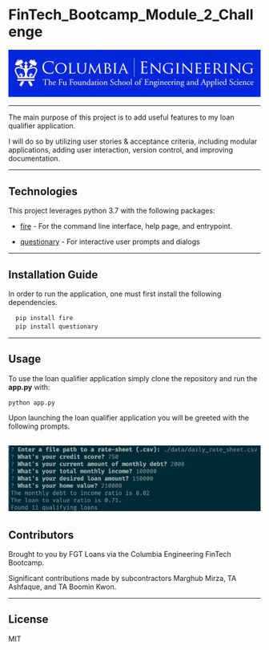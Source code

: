 # FinTech_Bootcamp_Module_2_Challenge

![Columbia Engineering logo.](images/Columbia.jpeg)
___

The main purpose of this project is to add useful features to my loan qualifier application.

I will do so by utilizing user stories & acceptance criteria, including modular applications, adding user interaction, version control, and improving documentation.

---

## Technologies

This project leverages python 3.7 with the following packages:

* [fire](https://github.com/google/python-fire) - For the command line interface, help page, and entrypoint.

* [questionary](https://github.com/tmbo/questionary) - For interactive user prompts and dialogs

---

## Installation Guide

In order to run the application, one must first install the following dependencies.

```python
  pip install fire
  pip install questionary
```

---

## Usage

To use the loan qualifier application simply clone the repository and run the **app.py** with:

```python
python app.py
```

Upon launching the loan qualifier application you will be greeted with the following prompts.

![Loan Qualifier Prompts](images/loan_qalifier.png)
---

## Contributors

Brought to you by FGT Loans via the Columbia Engineering FinTech Bootcamp.

Significant contributions made by subcontractors Marghub Mirza, TA Ashfaque, and TA Boomin Kwon.

---

## License

MIT
